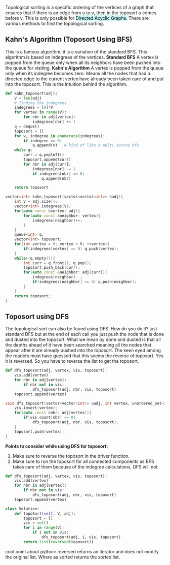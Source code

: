 Topological sorting is a specific ordering of the vertices of a graph that ensures that if there is an edge from u to v, then in the toposort u comes before v. This is only possible for <mark style="background: #ABF7F7A6;">Directed Acyclic Graphs.</mark>
There are various methods to find the topological sorting.
## Kahn's Algorithm (Toposort Using BFS)
This is a famous algorithm, it is a variation of the standard BFS. This algorithm is based on indegrees of the vertices. 
**Standard BFS** A vertex is popped from the queue only when all its neighbors have been pushed into the queue for visiting.
**Kahn's Algorithm** A vertex is popped from the queue only when its indegree becomes zero. Means all the nodes that had a directed edge to the current vertex have already been taken care of and put into the toposort. This is the intuition behind the algorithm.

```python
def kahn_toposort(adj):
	V = len(adj)
    # finding the indegrees
    indegrees = [0]*V
    for vertex in range(V):
        for nbr in adj[vertex]:
            indegrees[nbr] += 1
    q = deque()
    toposort = []
    for v, indegree in enumerate(indegrees):
        if indegree == 0:
            q.append(v)   # kind of like a multi source bfs
    while q:
        curr = q.popleft()
        toposort.append(curr)
        for nbr in adj[curr]:
            indegrees[nbr] -= 1
            if indegrees[nbr] == 0:
                q.append(nbr)

    return toposort
```

```cpp
vector<int> kahn_toposort(vector<vector<int>> &adj){
    int V = adj.size();
    vector<int> indegrees(V);
    for(auto const &vertex: adj){
        for(auto const &neighbor: vertex){
            indegrees[neighbor]++;
        }
    }
    queue<int> q;
    vector<int> toposort;
    for(int vertex = 0; vertex < V; ++vertex){
        if(indegrees[vertex] == 0) q.push(vertex);
    }
    while(!q.empty()){
        int curr = q.front(); q.pop();
        toposort.push_back(curr);
        for(auto const &neighbor: adj[curr]){
            indegrees[neighbor]--;
            if(indegrees[neighbor] == 0) q.push(neighbor);
        }
    }
    return toposort;
}
```

## Toposort using DFS
The topological sort can also be found using DFS. How do you do it? just standard DFS but at the end of each call you just push the node that is done and dusted into the toposort. What we mean by done and dusted is that all the depths ahead of it have been searched meaning all the nodes that appear after it are already pushed into the toposort.
The keen eyed among the readers must have guessed that this seems the reverse of toposort. Yes it is reversed. So you have to reverse the list to get the toposort.

```python
def dfs_toposort(adj, vertex, vis, toposort):
    vis.add(vertex)
    for nbr in adj[vertex]:
        if nbr not in vis:
            dfs_toposort(adj, nbr, vis, toposort)
    toposort.append(vertex)
```

```cpp
void dfs_toposort(vector<vector<int>> &adj, int vertex, unordered_set<int> &vis, stack<int> &toposort){  // Notice the Stack
    vis.insert(vertex);
    for(auto const &nbr: adj[vertex]){
        if(vis.count(nbr) == 0)
            dfs_toposort(adj, nbr, vis, toposort);
    }
    toposort.push(vertex);
}
```

**Points to consider while using DFS for toposort:**
1. Make sure to reverse the toposort in the driver function.
2. Make sure to run the toposort for all connected components as BFS takes care of them because of the indegree calculations, DFS will not.

```python
def dfs_toposort(adj, vertex, vis, toposort):
    vis.add(vertex)
    for nbr in adj[vertex]:
        if nbr not in vis:
            dfs_toposort(adj, nbr, vis, toposort)
    toposort.append(vertex)

class Solution:
    def topoSort(self, V, adj):
        toposort = []
        vis = set()
        for i in range(V):
            if i not in vis:
                dfs_toposort(adj, i, vis, toposort)
        return list(reversed(toposort))
```

cool point about python: reversed returns an iterator and does not modify the original list. Where as sorted returns the sorted list.